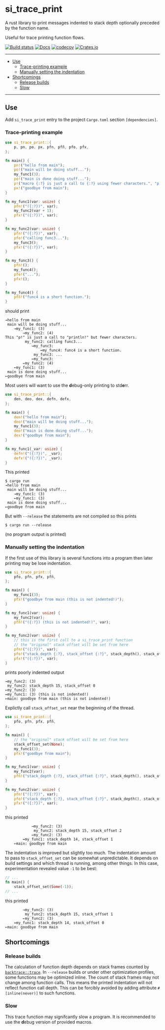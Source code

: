 # si_trace_print<!-- omit in TOC -->

A rust library to print messages indented to stack depth optionally preceded by the function name.

Useful for trace printing function flows.

[![Build status](https://github.com/jtmoon79/si_trace_print/actions/workflows/rust.yml/badge.svg)](https://github.com/jtmoon79/si_trace_print/actions?query=workflow:build)
[![Docs](https://docs.rs/si_trace_print/badge.svg)](https://docs.rs/si_trace_print)
[![codecov](https://codecov.io/gh/jtmoon79/si_trace_print/branch/main/graph/badge.svg?token=Q2OXTL7U02)](https://codecov.io/gh/jtmoon79/si_trace_print)
[![Crates.io](https://img.shields.io/crates/v/si_trace_print.svg)](https://crates.io/crates/si_trace_print)

---

<!-- TOC generated by Markdown All In One -->
- [Use](#use)
  - [Trace-printing example](#trace-printing-example)
  - [Manually setting the indentation](#manually-setting-the-indentation)
- [Shortcomings](#shortcomings)
  - [Release builds](#release-builds)
  - [Slow](#slow)

---

## Use

Add `si_trace_print` entry to the project `Cargo.toml` section `[dependencies]`.

### Trace-printing example

```rust
use si_trace_print::{
    p, pn, po, px, pfn, pfñ, pfo, pfx,
};

fn main() {
    pn!("hello from main");
    po!("main will be doing stuff...");
    my_func1(3);
    po!("main is done doing stuff...");
    p!("macro {:?} is just a call to {:?} using fewer characters.", "p!", "println!");
    px!("goodbye from main");
}

fn my_func1(var: usize) {
    pfn!("({:?})", var);
    my_func2(var + 1);
    pfx!("({:?})", var);
}

fn my_func2(var: usize) {
    pfn!("({:?})", var);
    pfo!("calling func3...");
    my_func3();
    pfx!("({:?})", var);
}

fn my_func3() {
    pfn!();
    my_func4();
    pfo!("...");
    pfx!();
}

fn my_func4() {
    pfñ!("func4 is a short function.");
}
```

should print

```text
→hello from main
 main will be doing stuff...
    →my_func1: (3)
        →my_func2: (4)
This "p!" is just a call to "println!" but fewer characters.
         my_func2: calling func3...
            →my_func3:
                ↔my_func4: func4 is a short function.
             my_func3: ...
            ←my_func3:
        ←my_func2: (4)
    ←my_func1: (3)
 main is done doing stuff...
←goodbye from main
```

Most users will want to use the **d**ebug-only printing to std**e**rr.

```rust
use si_trace_print::{
    den, deo, dex, defn, defx,
};

fn main() {
    den!("hello from main");
    deo!("main will be doing stuff...");
    my_func1(3);
    deo!("main is done doing stuff...");
    dex!("goodbye from main");
}

fn my_func1(_var: usize) {
    defn!("({:?})", _var);
    defx!("({:?})", _var);
}
```

This printed

```text
$ cargo run
→hello from main
 main will be doing stuff...
    →my_func1: (3)
    ←my_func1: (3)
 main is done doing stuff...
←goodbye from main
```

But with `--release` the statements are not compiled so this prints

<!-- markdownlint-disable commands-show-output -->
```text
$ cargo run --release
```
<!-- markdownlint-enable commands-show-output -->

(no program output is printed)

### Manually setting the indentation

If the first use of this library is several functions into a program then
later printing may be lose indentation.

```rust
use si_trace_print::{
    pfo, pfn, pfx, pfñ,
};

fn main() {
    my_func1(3);
    pfx!("goodbye from main (this is not indented!)");
}

fn my_func1(var: usize) {
    my_func2(var);
    pfñ!("({:?}) (this is not indented!)", var);
}

fn my_func2(var: usize) {
    // this is the first call to a si_trace_print function
    // the "original" stack offset will be set from here
    pfn!("({:?})", var);
    pfo!("stack_depth {:?}, stack_offset {:?}", stack_depth(), stack_offset());
    pfx!("({:?})", var);
}
```

prints poorly indented output

```text
→my_func2: (3)
 my_func2: stack_depth 15, stack_offset 0
←my_func2: (3)
↔my_func1: (3) (this is not indented!)
←main: goodbye from main (this is not indented!)
```

Explictly call `stack_offset_set` near the beginning of the thread.

```rust
use si_trace_print::{
    pfo, pfn, pfx, pfñ,
};

fn main() {
    // the "original" stack offset will be set from here
    stack_offset_set(None);
    my_func1(3);
    pfx!("goodbye from main");
}

fn my_func1(var: usize) {
    my_func2(var);
    pfñ!("stack_depth {:?}, stack_offset {:?}", stack_depth(), stack_offset());
}

fn my_func2(var: usize) {
    pfn!("({:?})", var);
    pfo!("stack_depth {:?}, stack_offset {:?}", stack_depth(), stack_offset());
    pfx!("({:?})", var);
}
```

this printed

```text
            →my_func2: (3)
             my_func2: stack_depth 15, stack_offset 2
            ←my_func2: (3)
        ↔my_func1: stack_depth 14, stack_offset 1
    ←main: goodbye from main
```

The indentation is improved but slightly too much.
The indentation amount to pass to `stack_offset_set` can be somewhat unpredictable.
It depends on build settings and which thread is running, among other things.
In this case, experimentation revealed value `-1` to be best:

```rust
// ...
fn main() {
    stack_offset_set(Some(-1));
// ...
```

this printed

```text
        →my_func2: (3)
         my_func2: stack_depth 15, stack_offset 1
        ←my_func2: (3)
    ↔my_func1: stack_depth 14, stack_offset 0
←main: goodbye from main
```

## Shortcomings

### Release builds

The calculation of function depth depends on stack frames counted by
[`backtrace::trace`]. In `--release` builds or under other optimization profiles, some functions may be optimized inline.
The count of stack frames may not change among function calls.
This means the printed indentation will not reflect function call depth.
This can be forcibly avoided by adding attribute `#[inline(never)]` to such
functions.

### Slow

This trace function may signifcantly slow a program. It is recommended to
use the **d**ebug version of provided macros.

<!-- links -->

[`backtrace::trace`]: https://docs.rs/backtrace/0.3.66/backtrace/fn.trace.html
